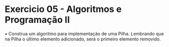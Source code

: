 # Exercicio 05 - Algoritmos e Programação II
 
   • Construa um algoritmo para implementação de uma Pilha. Lembrando que na Pilha o último elemento adicionado, será o primeiro elemento removido.
